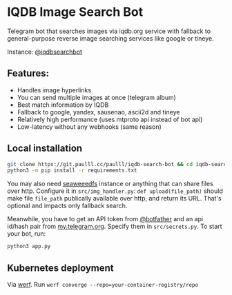 # IQDB Image Search Bot

Telegram bot that searches images via iqdb.org service with fallback
to general-purpose reverse image searching services like google or tineye.

Instance: [@iqdbsearchbot](tg://resolve?domain=iqdbsearchbot)

## Features:

* Handles image hyperlinks
* You can send multiple images at once (telegram album)
* Best match information by IQDB
* Fallback to google, yandex, sausenao, ascii2d and tineye
* Relatively high performance (uses mtproto api instead of bot api)
* Low-latency without any webhooks (same reason)

## Local installation 

```bash
git clone https://git.paulll.cc/paulll/iqdb-search-bot && cd iqdb-search-bot
python3 -m pip install -r requirements.txt
```

You may also need [seaweeedfs](https://github.com/seaweedfs/seaweedfs) instance or anything that can share files over http.
Configure it in `src/img_handler.py`: `def upload(file_path)` should make file `file_path` publically available over http, and return its URL. That's optional and impacts only fallback search.

Meanwhile, you have to get an API token from [@botfather](tg://resolve?domain=botfather) and an api id/hash pair from [my.telegram.org](https://my.telegram.org).
Specify them in `src/secrets.py`. To start your bot, run:

```bash
python3 app.py
```

## Kubernetes deployment

Via [werf](https://github.com/werf/werf). Run `werf converge --repo=your-container-registry/repo`

